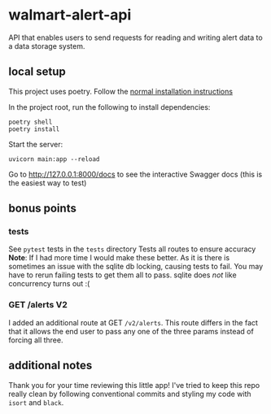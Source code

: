
# walmart-alert-api
API that enables users to send requests for reading and writing alert data to a data storage system.

## local setup
This project uses poetry. Follow the [normal installation instructions](https://python-poetry.org/docs/)

In the project root, run the following to install dependencies:
```
poetry shell
poetry install
```
Start the server:
```
uvicorn main:app --reload
```

Go to http://127.0.0.1:8000/docs to see the interactive Swagger docs (this is the easiest way to test)

## bonus points 
### tests
See `pytest` tests in the `tests` directory
Tests all routes to ensure accuracy
**Note**: If I had more time I would make these better. As it is there is sometimes an issue with the sqlite db locking, causing tests to fail. You may have to rerun failing tests to get them all to pass. sqlite does *not* like concurrency turns out :(
### GET /alerts V2
I added an additional route at GET `/v2/alerts`. This route differs in the fact that it allows the end user to pass any one of the three params instead of forcing all three. 

## additional notes
Thank you for your time reviewing this little app! 
I've tried to keep this repo really clean by following conventional commits and styling my code with `isort` and `black`. 
